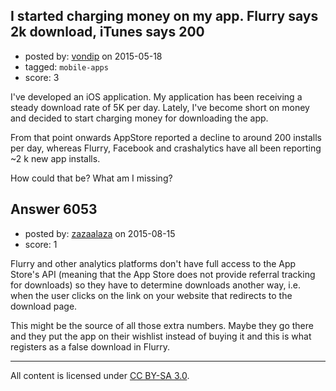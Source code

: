 ## I started charging money on my app. Flurry says 2k download, iTunes says 200

- posted by: [vondip](https://stackexchange.com/users/43161/vondip) on 2015-05-18
- tagged: `mobile-apps`
- score: 3

I've developed an iOS application. My application has been receiving a steady download rate of 5K per day. Lately, I've become short on money and decided to start charging money for downloading the app.

From that point onwards AppStore reported a decline to around 200 installs per day, whereas Flurry, Facebook and crashalytics have all been reporting ~2 k new app installs.

How could that be? What am I missing?



## Answer 6053

- posted by: [zazaalaza](https://stackexchange.com/users/4672194/zazaalaza) on 2015-08-15
- score: 1

Flurry and other analytics platforms don't have full access to the App Store's API (meaning that the App Store does not provide referral tracking for downloads) so they have to determine downloads another way, i.e. when the user clicks on the link on your website that redirects to the download page.

This might be the source of all those extra numbers. Maybe they go there and they put the app on their wishlist instead of buying it and this is what registers as a false download in Flurry.



---

All content is licensed under [CC BY-SA 3.0](https://creativecommons.org/licenses/by-sa/3.0/).
